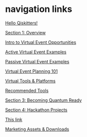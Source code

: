 <div markdown="1">

<h1> navigation links </h1>

<body>

<a href="#HelloQiskitters">Hello Qiskitters!</a>

<a href="#Section1Overview">Section 1: Overview</a>

<a href="#IntrotoVirtualEventOpportunities">Intro to Virtual Event Opportunities</a>

<a href="#ActiveEventExamples">Active Virtual Event Examples</a>

<a href="#PassiveEventExamples">Passive Virtual Event Examples</a>

<a href="#VirtualEventPlanning101">Virtual Event Planning 101</a>

<a href="#VirtualTools&Platforms">Virtual Tools & Platforms</a>

<a href="#RecommendedTools">Recommended Tools</a>

<a href="#BecomingQuantumReady">Section 3: Becoming Quantum Ready</a>

<a href="#HacakthonProjects">Section 4: Hackathon Projects</a>

<a href="#TLDR">This link</a>

<a href="#MarketingAssets&Downloads">Marketing Assets & Downloads</a>

</body>
</div>
